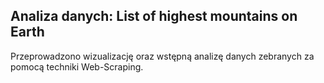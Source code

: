 ## Analiza danych: List of highest mountains on Earth

Przeprowadzono wizualizację oraz wstępną analizę danych zebranych za pomocą techniki Web-Scraping.
